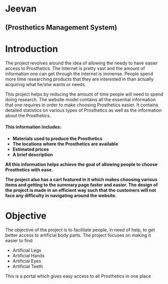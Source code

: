 # Jeevan 
## (Prosthetics Management System)
<h1>Introduction</h1>
<p>The project revolves around the idea of allowing the needy to have easier access to Prosthetics. 
The Internet is pretty vast and the amount of information one can get through the Internet is immense. 
People spend more time researching products that they are interested in than actually acquiring what he/she wants or needs.<br>

This project helps by reducing the amount of time people will need to spend doing research. 
The website model contains all the essential information  that one requires in order to make choosing
Prosthetics easier. It contains detailed statistics on various types of Prosthetics as well as the information about the 
Prosthetics. 
<h4>This information includes:<h4> 
<ul>
<li>Materials used to produce the Prosthetics</li>
<li>The locations where the Prosthetics are available</li>
<li>Estimated prices</li>
<li>A brief description</li>
</ul>
All this information helps achieve the goal of allowing people to choose Prosthetics with ease.</br>
 
The project also has a cart featured in it which makes choosing various items
and getting to the summary page faster and easier. The design of the project is made in
an efficient way such that the customers will not face any difficulty in
navigating around the website.</p1>
<h1>Objective</h1>
<p>The objective of the project is to facilitate people, in need of help,
to get better access to artificial body parts. The project focuses on
making it easier to find
<ul>
<li>Artificial Legs</li>
<li>Artificial Hands</li>
<li>Artificial Eyes</li>
<li>Artificial Teeth</li>
</ul>
This is a portal which gives easy access to all Prosthetics in one place
